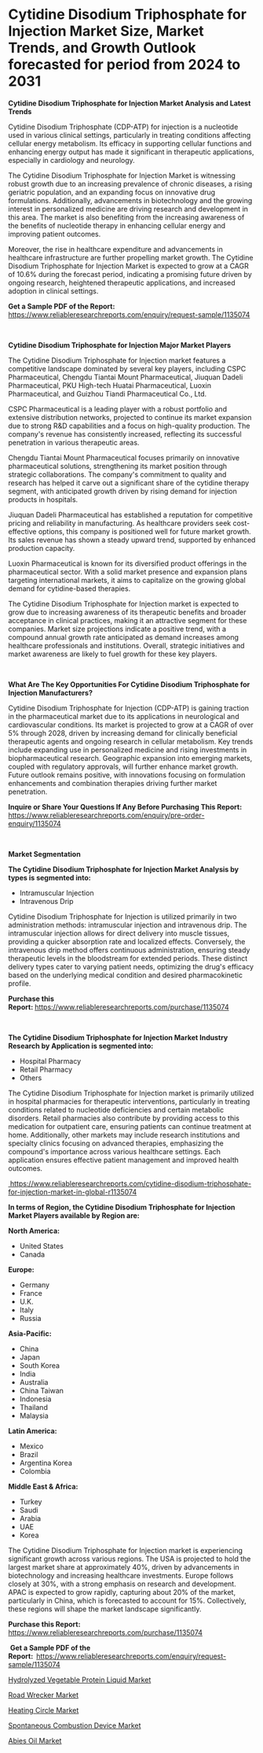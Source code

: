 <p><h1>Cytidine Disodium Triphosphate for Injection Market Size, Market Trends, and Growth Outlook forecasted for period from 2024 to 2031</h1></p><p><strong>Cytidine Disodium Triphosphate for Injection Market Analysis and Latest Trends</strong></p>
<p><p>Cytidine Disodium Triphosphate (CDP-ATP) for injection is a nucleotide used in various clinical settings, particularly in treating conditions affecting cellular energy metabolism. Its efficacy in supporting cellular functions and enhancing energy output has made it significant in therapeutic applications, especially in cardiology and neurology.</p><p>The Cytidine Disodium Triphosphate for Injection Market is witnessing robust growth due to an increasing prevalence of chronic diseases, a rising geriatric population, and an expanding focus on innovative drug formulations. Additionally, advancements in biotechnology and the growing interest in personalized medicine are driving research and development in this area. The market is also benefiting from the increasing awareness of the benefits of nucleotide therapy in enhancing cellular energy and improving patient outcomes.</p><p>Moreover, the rise in healthcare expenditure and advancements in healthcare infrastructure are further propelling market growth. The Cytidine Disodium Triphosphate for Injection Market is expected to grow at a CAGR of 10.6% during the forecast period, indicating a promising future driven by ongoing research, heightened therapeutic applications, and increased adoption in clinical settings.</p></p>
<p><strong>Get a Sample PDF of the Report:&nbsp;</strong> <a href="https://www.reliableresearchreports.com/enquiry/request-sample/1135074?utm_campaign=32&utm_medium=2&utm_source=Github&utm_content=ia&utm_term=20122024&utm_id=cytidine-disodium-triphosphate-for-injection">https://www.reliableresearchreports.com/enquiry/request-sample/1135074</a></p>
<p>&nbsp;</p>
<p><strong>Cytidine Disodium Triphosphate for Injection Major Market Players</strong></p>
<p><p>The Cytidine Disodium Triphosphate for Injection market features a competitive landscape dominated by several key players, including CSPC Pharmaceutical, Chengdu Tiantai Mount Pharmaceutical, Jiuquan Dadeli Pharmaceutical, PKU High-tech Huatai Pharmaceutical, Luoxin Pharmaceutical, and Guizhou Tiandi Pharmaceutical Co., Ltd.</p><p>CSPC Pharmaceutical is a leading player with a robust portfolio and extensive distribution networks, projected to continue its market expansion due to strong R&D capabilities and a focus on high-quality production. The company's revenue has consistently increased, reflecting its successful penetration in various therapeutic areas.</p><p>Chengdu Tiantai Mount Pharmaceutical focuses primarily on innovative pharmaceutical solutions, strengthening its market position through strategic collaborations. The company's commitment to quality and research has helped it carve out a significant share of the cytidine therapy segment, with anticipated growth driven by rising demand for injection products in hospitals.</p><p>Jiuquan Dadeli Pharmaceutical has established a reputation for competitive pricing and reliability in manufacturing. As healthcare providers seek cost-effective options, this company is positioned well for future market growth. Its sales revenue has shown a steady upward trend, supported by enhanced production capacity.</p><p>Luoxin Pharmaceutical is known for its diversified product offerings in the pharmaceutical sector. With a solid market presence and expansion plans targeting international markets, it aims to capitalize on the growing global demand for cytidine-based therapies.</p><p>The Cytidine Disodium Triphosphate for Injection market is expected to grow due to increasing awareness of its therapeutic benefits and broader acceptance in clinical practices, making it an attractive segment for these companies. Market size projections indicate a positive trend, with a compound annual growth rate anticipated as demand increases among healthcare professionals and institutions. Overall, strategic initiatives and market awareness are likely to fuel growth for these key players.</p></p>
<p>&nbsp;</p>
<p><strong>What Are The Key Opportunities For Cytidine Disodium Triphosphate for Injection Manufacturers?</strong></p>
<p><p>Cytidine Disodium Triphosphate for Injection (CDP-ATP) is gaining traction in the pharmaceutical market due to its applications in neurological and cardiovascular conditions. Its market is projected to grow at a CAGR of over 5% through 2028, driven by increasing demand for clinically beneficial therapeutic agents and ongoing research in cellular metabolism. Key trends include expanding use in personalized medicine and rising investments in biopharmaceutical research. Geographic expansion into emerging markets, coupled with regulatory approvals, will further enhance market growth. Future outlook remains positive, with innovations focusing on formulation enhancements and combination therapies driving further market penetration.</p></p>
<p><strong>Inquire or Share Your Questions If Any Before Purchasing This Report:</strong> <a href="https://www.reliableresearchreports.com/enquiry/pre-order-enquiry/1135074?utm_campaign=32&utm_medium=2&utm_source=Github&utm_content=ia&utm_term=20122024&utm_id=cytidine-disodium-triphosphate-for-injection">https://www.reliableresearchreports.com/enquiry/pre-order-enquiry/1135074</a></p>
<p>&nbsp;</p>
<p><strong>Market Segmentation</strong></p>
<p><strong>The Cytidine Disodium Triphosphate for Injection Market Analysis by types is segmented into:</strong></p>
<p><ul><li>Intramuscular Injection</li><li>Intravenous Drip</li></ul></p>
<p><p>Cytidine Disodium Triphosphate for Injection is utilized primarily in two administration methods: intramuscular injection and intravenous drip. The intramuscular injection allows for direct delivery into muscle tissues, providing a quicker absorption rate and localized effects. Conversely, the intravenous drip method offers continuous administration, ensuring steady therapeutic levels in the bloodstream for extended periods. These distinct delivery types cater to varying patient needs, optimizing the drug's efficacy based on the underlying medical condition and desired pharmacokinetic profile.</p></p>
<p><strong>Purchase this Report:&nbsp;</strong><a href="https://www.reliableresearchreports.com/purchase/1135074?utm_campaign=32&utm_medium=2&utm_source=Github&utm_content=ia&utm_term=20122024&utm_id=cytidine-disodium-triphosphate-for-injection">https://www.reliableresearchreports.com/purchase/1135074</a></p>
<p>&nbsp;</p>
<p><strong>The Cytidine Disodium Triphosphate for Injection Market Industry Research by Application is segmented into:</strong></p>
<p><ul><li>Hospital Pharmacy</li><li>Retail Pharmacy</li><li>Others</li></ul></p>
<p><p>The Cytidine Disodium Triphosphate for Injection market is primarily utilized in hospital pharmacies for therapeutic interventions, particularly in treating conditions related to nucleotide deficiencies and certain metabolic disorders. Retail pharmacies also contribute by providing access to this medication for outpatient care, ensuring patients can continue treatment at home. Additionally, other markets may include research institutions and specialty clinics focusing on advanced therapies, emphasizing the compound's importance across various healthcare settings. Each application ensures effective patient management and improved health outcomes.</p></p>
<p><a href="https://www.reliableresearchreports.com/cytidine-disodium-triphosphate-for-injection-market-in-global-r1135074?utm_campaign=32&utm_medium=2&utm_source=Github&utm_content=ia&utm_term=20122024&utm_id=cytidine-disodium-triphosphate-for-injection">&nbsp;https://www.reliableresearchreports.com/cytidine-disodium-triphosphate-for-injection-market-in-global-r1135074</a></p>
<p><strong>In terms of Region, the Cytidine Disodium Triphosphate for Injection Market Players available by Region are:</strong></p>
<p>
    <p> <strong> North America: </strong>
        <ul>
            <li>United States</li>
            <li>Canada</li>
        </ul>
        </p> 
    <p> <strong> Europe: </strong>
        <ul>
            <li>Germany</li>
            <li>France</li>
            <li>U.K.</li>
            <li>Italy</li>
            <li>Russia</li>
        </ul>
        </p> 
    <p> <strong> Asia-Pacific: </strong>
        <ul>
            <li>China</li>
            <li>Japan</li>
            <li>South Korea</li>
            <li>India</li>
            <li>Australia</li>
            <li>China Taiwan</li>
            <li>Indonesia</li>
            <li>Thailand</li>
            <li>Malaysia</li>
        </ul>
        </p> 
    <p> <strong> Latin America: </strong>
        <ul>
            <li>Mexico</li>
            <li>Brazil</li>
            <li>Argentina Korea</li>
            <li>Colombia</li>
        </ul>
        </p> 
    <p> <strong> Middle East & Africa: </strong>
        <ul>
            <li>Turkey</li>
            <li>Saudi</li>
            <li>Arabia</li>
            <li>UAE</li>
            <li>Korea</li>
        </ul>
    </p>
    </p>
<p><p>The Cytidine Disodium Triphosphate for Injection market is experiencing significant growth across various regions. The USA is projected to hold the largest market share at approximately 40%, driven by advancements in biotechnology and increasing healthcare investments. Europe follows closely at 30%, with a strong emphasis on research and development. APAC is expected to grow rapidly, capturing about 20% of the market, particularly in China, which is forecasted to account for 15%. Collectively, these regions will shape the market landscape significantly.</p></p>
<p><strong>Purchase this Report: </strong><a href="https://www.reliableresearchreports.com/purchase/1135074?utm_campaign=32&utm_medium=2&utm_source=Github&utm_content=ia&utm_term=20122024&utm_id=cytidine-disodium-triphosphate-for-injection">https://www.reliableresearchreports.com/purchase/1135074</a></p>
<p>&nbsp;<strong>Get a Sample PDF of the Report:&nbsp;&nbsp;</strong><a href="https://www.reliableresearchreports.com/enquiry/request-sample/1135074?utm_campaign=32&utm_medium=2&utm_source=Github&utm_content=ia&utm_term=20122024&utm_id=cytidine-disodium-triphosphate-for-injection">https://www.reliableresearchreports.com/enquiry/request-sample/1135074</a></p>
<p><strong></strong></p>
<p><p><a href="https://github.com/JakirUddin651/Market-Research-Report-List-1/blob/main/hydrolyzed-vegetable-protein-liquid-market.md?utm_campaign=32&utm_medium=2&utm_source=Github&utm_content=ia&utm_term=20122024&utm_id=cytidine-disodium-triphosphate-for-injection">Hydrolyzed Vegetable Protein Liquid Market</a></p><p><a href="https://www.linkedin.com/pulse/projected-growth-road-wrecker-market-key-forces-staggering-qnmkf?utm_campaign=32&utm_medium=2&utm_source=Github&utm_content=ia&utm_term=20122024&utm_id=cytidine-disodium-triphosphate-for-injection">Road Wrecker Market</a></p><p><a href="https://www.linkedin.com/pulse/heating-circle-market-forecast-report-analysis-55-cagr-growth-bvvkf?utm_campaign=32&utm_medium=2&utm_source=Github&utm_content=ia&utm_term=20122024&utm_id=cytidine-disodium-triphosphate-for-injection">Heating Circle Market</a></p><p><a href="https://github.com/gerdabatiskzv9/Market-Research-Report-List-1/blob/main/spontaneous-combustion-device-market.md?utm_campaign=32&utm_medium=2&utm_source=Github&utm_content=ia&utm_term=20122024&utm_id=cytidine-disodium-triphosphate-for-injection">Spontaneous Combustion Device Market</a></p><p><a href="https://www.linkedin.com/pulse/abies-oil-market-forecasting-share-size-revenue-projected-jntxf?utm_campaign=32&utm_medium=2&utm_source=Github&utm_content=ia&utm_term=20122024&utm_id=cytidine-disodium-triphosphate-for-injection">Abies Oil Market</a></p></p>